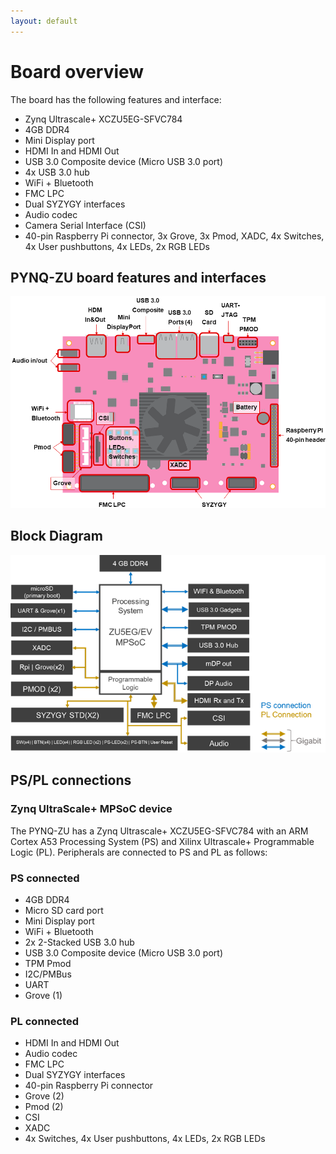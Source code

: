 ```yaml
---
layout: default
---
```


# Board overview

The board has the following features and interface:

* Zynq Ultrascale+ XCZU5EG-SFVC784
* 4GB DDR4
* Mini Display port
* HDMI In and HDMI Out
* USB 3.0  Composite device (Micro USB 3.0 port)
* 4x USB 3.0 hub
* WiFi + Bluetooth
* FMC LPC
* Dual SYZYGY interfaces
* Audio codec
* Camera Serial Interface (CSI)
* 40-pin Raspberry Pi connector, 3x Grove, 3x Pmod, XADC, 4x Switches, 4x User pushbuttons, 4x LEDs, 2x RGB LEDs   

## PYNQ-ZU board features and interfaces

![](./images/pynqzu_hardware.png)

## Block Diagram

![](./images/pynqzu_block_diagram.png)

## PS/PL connections

### Zynq UltraScale+ MPSoC device

The PYNQ-ZU has a Zynq Ultrascale+ XCZU5EG-SFVC784 with an ARM Cortex A53 Processing System (PS) and Xilinx Ultrascale+ Programmable Logic (PL). Peripherals are connected to PS and PL as follows:

### PS connected

* 4GB DDR4
* Micro SD card port
* Mini Display port
* WiFi + Bluetooth
* 2x 2-Stacked USB 3.0 hub
* USB 3.0  Composite device (Micro USB 3.0 port)
* TPM Pmod
* I2C/PMBus
* UART
* Grove (1)

### PL connected

* HDMI In and HDMI Out
* Audio codec
* FMC LPC
* Dual SYZYGY interfaces
* 40-pin Raspberry Pi connector
* Grove (2)
* Pmod (2)
* CSI
* XADC
* 4x Switches, 4x User pushbuttons, 4x LEDs, 2x RGB LEDs   





